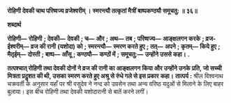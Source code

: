 **रोहिणी देवकी चाथ परिष्वज्य व्रजेश्वरीम् ।** **स्मरन्त्यौ तत्कृतां मैत्रीं बाष्पकण्ठ्यौ समूचतु: ॥ ३६॥** 

**शब्दार्थ** 

**रोहिणी—** **रोहिणी** **; देवकी—** **देवकी** **; च—** **और** **; अथ—** **तब** **; परिष्वज्य—** **आङ्क्षलगन करके** **; व्रज-ईश्वरीम्—** **व्रज की रानी** **(यशोदा) को** **; स्मरन्त्यौ—** **स्मरण करते हुए** **; तत्—** **अपने** **; कृतम्—** **किये हुए** **; मैतृईम्—** **दोस्ती** **; बाष्प—** **आँसू** **; कण्ठ्यौ—** **कण्ठों में** **; समूचतु:—** **उन्होंने उससे कहा।** **.** 

**तत्पश्चात् रोहिणी तथा देवकी दोनों ने व्रज की रानी का आङ्क्षलगन किया और उन्होंने उनके** **प्रति, जो सच्ची मित्रता प्रदॢशत की थी, उसका स्मरण करते हुए अश्रु से रुंधे गले से इस प्रकार** **कहा।** **तात्पर्य :** श्रील विश्वनाथ चक्रवर्ती के अनुसार यहाँ पर श्री वसुदेव ने नन्द को उग्रसेन तथा अन्य वरिष्ठ यदुओं से मिलाने के लिए बाहर बुलाया। इस बीच रोहिणी तथा देवकी यशोदारानी से बातें करने लगीं।  